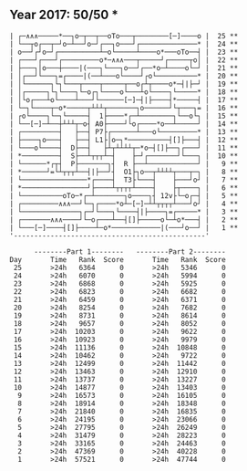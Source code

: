 Year 2017: 50/50 *
--------------------------------------------------------------
    | ┌─∧∧∧─────*──┐o─┬──┬──oTo───┬────────[─]────o |  25 **
    | └──┬o┌──┬─┘o─┴──┘o─┘┌──┐o───┘┌──────────────* |  24 **
    | o──┘┌┘o─┘┌──────────┴─o└─────┴────o*───oTo──┤ |  23 **
    | ┌───┘┌───┘┌─────────o*─∧∧∧───┬─────┘┌─────┬o│ |  22 **
    | ├───┐│o───┼────|(───┐└───┐o──┘┌──*o─┴────o└─┘ |  21 **
    | │┌──┘└───┐=┌────|(──┴───o└────┘┌o└──────────* |  20 **
    | │└──────┐└┐└───┬────┬─────┬──o┌┴┬────o*─┤|├─┘ |  19 **
    | │┌─────┐└┐└───┐└─o┌┐└────o└───┴o└────┐└─────* |  18 **
    | │└o┌───┴o└────┴───┘└──────[─]─┤|├────┤*─────┤ |  17 **
    | └─┐└────┬─o*─────┬┴┴┴┬───────┐o──────┘└┬───┐= |  16 **
    | ┌o└────┐└─┐└─────┤  1├────*┌─┴────────┐└──o└┐ |  15 **
    | └──[─]─┴──┼┴┴┴┬─o┤ A0├────┘└o┌────*o──┴─────┘ |  14 **
    | ┌─────────┤   ├──┤ P7├┌──────┴───o└─────────* |  13 **
    | ├────┐o───┤   ├──┤ L1├│o─┐*──────────┤[]├───┤ |  12 **
    | └───o└────┤  D├──┤   ├┴┬┴┴┴┴┬─*o─┤[]├──┐┌───┘ |  11 **
    | *─────────┤  S├──┴┬┬┬┴─┤    ├─┘┌───────┘└───┐ |  10 **
    | └──────*┌┬┤  P├───────┐┤  R ├──┴────────────┘ |   9 **
    | *──────┘=└┴┬┬┬┴──┤|├──┘┤  O1├┐o──┬┴┴┴┴┬───┬─┐ |   8 **
    | └────────────────*┌────┤  T3├└───┤    ├───┘o┘ |   7 **
    | *────────────────┘├────┴┬┬┬┬┴────┤    ├┬────┐ |   6 **
    | └──────────oTo─*┌─┴───────┐o────┐┤ 12v├└─o┌─┤ |   5 **
    | ┌─────────∧∧∧──┘└─┐┌────*o┴─[─]─┴┴┬┬┬┬┴───┘o┘ |   4 **
    | └──────────────┐┌─┘└───┐└────┤|├────┐=┌─────* |   3 **
    | ┌───────∧∧∧────┘└─o┌───┴──┤[]├─────o└─┴o*───┤ |   2 **
    | └───[─]────┤[]├────┴─o*────────────|(───┘o──┘ |   1 **
    '-----------------------------------------------'       

          --------Part 1--------   --------Part 2--------
    Day       Time   Rank  Score       Time   Rank  Score
     25       >24h   6364      0       >24h   5346      0
     24       >24h   6070      0       >24h   5994      0
     23       >24h   6868      0       >24h   5925      0
     22       >24h   6823      0       >24h   6682      0
     21       >24h   6459      0       >24h   6371      0
     20       >24h   8254      0       >24h   7682      0
     19       >24h   8731      0       >24h   8614      0
     18       >24h   9657      0       >24h   8052      0
     17       >24h  10203      0       >24h   9622      0
     16       >24h  10923      0       >24h   9979      0
     15       >24h  11136      0       >24h  10848      0
     14       >24h  10462      0       >24h   9722      0
     13       >24h  12499      0       >24h  11442      0
     12       >24h  13463      0       >24h  12910      0
     11       >24h  13737      0       >24h  13227      0
     10       >24h  14877      0       >24h  13403      0
      9       >24h  16573      0       >24h  16105      0
      8       >24h  18914      0       >24h  18348      0
      7       >24h  21840      0       >24h  16835      0
      6       >24h  24195      0       >24h  23066      0
      5       >24h  27795      0       >24h  26249      0
      4       >24h  31479      0       >24h  28223      0
      3       >24h  33165      0       >24h  24463      0
      2       >24h  47369      0       >24h  40228      0
      1       >24h  57521      0       >24h  47744      0
